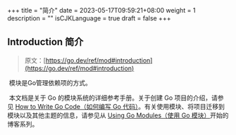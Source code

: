+++
title = "简介"
date = 2023-05-17T09:59:21+08:00
weight = 1
description = ""
isCJKLanguage = true
draft = false
+++
## Introduction 简介

> 原文：[https://go.dev/ref/mod#introduction](https://go.dev/ref/mod#introduction)

​	模块是Go管理依赖项的方式。

​	本文档是关于 Go 的模块系统的详细参考手册。关于创建 Go 项目的介绍，请参见 [How to Write Go Code（如何编写 Go 代码）](../../../GettingStarted/HowToWriteGoCode)。有关使用模块、将项目迁移到模块以及其他主题的信息，请参见从 [Using Go Modules（使用 Go 模块）](../../../GoBlog/2019/UsingGoModules)开始的博客系列。